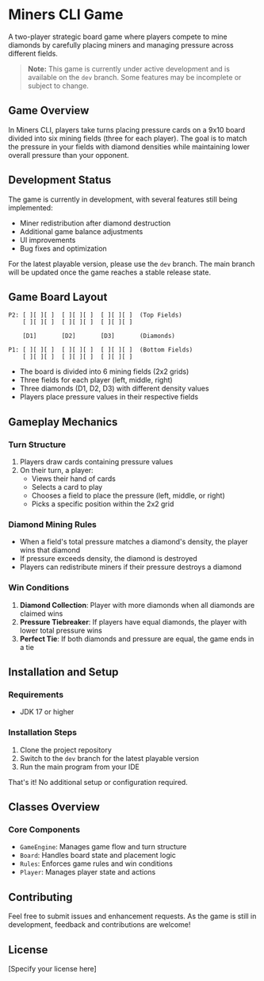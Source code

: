 # Miners CLI Game

A two-player strategic board game where players compete to mine diamonds by carefully placing miners and managing pressure across different fields.

> **Note:** This game is currently under active development and is available on the `dev` branch. Some features may be incomplete or subject to change.

## Game Overview

In Miners CLI, players take turns placing pressure cards on a 9x10 board divided into six mining fields (three for each player). The goal is to match the pressure in your fields with diamond densities while maintaining lower overall pressure than your opponent.

## Development Status

The game is currently in development, with several features still being implemented:
- Miner redistribution after diamond destruction
- Additional game balance adjustments
- UI improvements
- Bug fixes and optimization

For the latest playable version, please use the `dev` branch. The main branch will be updated once the game reaches a stable release state.

## Game Board Layout

```
P2: [ ][ ][ ]  [ ][ ][ ]  [ ][ ][ ]  (Top Fields)
    [ ][ ][ ]  [ ][ ][ ]  [ ][ ][ ]

    [D1]       [D2]       [D3]       (Diamonds)

P1: [ ][ ][ ]  [ ][ ][ ]  [ ][ ][ ]  (Bottom Fields)
    [ ][ ][ ]  [ ][ ][ ]  [ ][ ][ ]
```

- The board is divided into 6 mining fields (2x2 grids)
- Three fields for each player (left, middle, right)
- Three diamonds (D1, D2, D3) with different density values
- Players place pressure values in their respective fields

## Gameplay Mechanics

### Turn Structure
1. Players draw cards containing pressure values
2. On their turn, a player:
   - Views their hand of cards
   - Selects a card to play
   - Chooses a field to place the pressure (left, middle, or right)
   - Picks a specific position within the 2x2 grid

### Diamond Mining Rules
- When a field's total pressure matches a diamond's density, the player wins that diamond
- If pressure exceeds density, the diamond is destroyed
- Players can redistribute miners if their pressure destroys a diamond

### Win Conditions
1. **Diamond Collection**: Player with more diamonds when all diamonds are claimed wins
2. **Pressure Tiebreaker**: If players have equal diamonds, the player with lower total pressure wins
3. **Perfect Tie**: If both diamonds and pressure are equal, the game ends in a tie

## Installation and Setup

### Requirements
- JDK 17 or higher

### Installation Steps
1. Clone the project repository
2. Switch to the `dev` branch for the latest playable version
3. Run the main program from your IDE

That's it! No additional setup or configuration required.

## Classes Overview

### Core Components
- `GameEngine`: Manages game flow and turn structure
- `Board`: Handles board state and placement logic
- `Rules`: Enforces game rules and win conditions
- `Player`: Manages player state and actions

## Contributing

Feel free to submit issues and enhancement requests. As the game is still in development, feedback and contributions are welcome!

## License

[Specify your license here]
